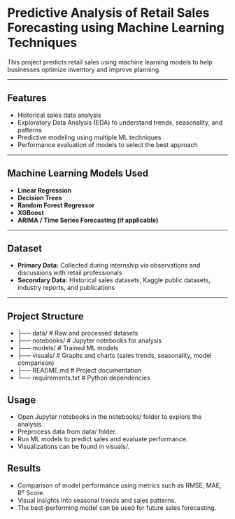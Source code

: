 # Predictive Analysis of Retail Sales Forecasting using Machine Learning Techniques

This project predicts retail sales using machine learning models to help businesses optimize inventory and improve planning.

---

## Features
- Historical sales data analysis
- Exploratory Data Analysis (EDA) to understand trends, seasonality, and patterns
- Predictive modeling using multiple ML techniques
- Performance evaluation of models to select the best approach

---

## Machine Learning Models Used
- **Linear Regression**  
- **Decision Trees**  
- **Random Forest Regressor**  
- **XGBoost**  
- **ARIMA / Time Series Forecasting (if applicable)**

---

## Dataset
- **Primary Data:** Collected during internship via observations and discussions with retail professionals  
- **Secondary Data:** Historical sales datasets, Kaggle public datasets, industry reports, and publications  

---

## Project Structure
- ├── data/ # Raw and processed datasets
- ├── notebooks/ # Jupyter notebooks for analysis
- ├── models/ # Trained ML models
- ├── visuals/ # Graphs and charts (sales trends, seasonality, model comparison)
- ├── README.md # Project documentation
- └── requirements.txt # Python dependencies

## Usage

- Open Jupyter notebooks in the notebooks/ folder to explore the analysis.
- Preprocess data from data/ folder.
- Run ML models to predict sales and evaluate performance.
- Visualizations can be found in visuals/.

## Results

- Comparison of model performance using metrics such as RMSE, MAE, R² Score.
- Visual insights into seasonal trends and sales patterns.
- The best-performing model can be used for future sales forecasting.
